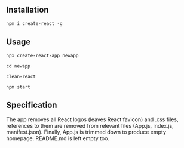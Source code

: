 ## Installation

    npm i create-react -g

## Usage

    npx create-react-app newapp

    cd newapp

    clean-react

    npm start

## Specification

The app removes all React logos (leaves React favicon) and .css files, references to them are removed from relevant files (App.js, index.js, manifest.json). Finally, App.js is trimmed down to produce empty homepage. README.md is left empty too.
